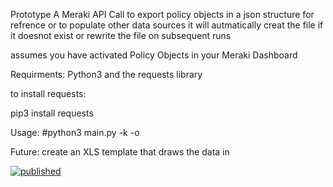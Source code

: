 Prototype
A Meraki API Call to export policy objects in a json structure for refrence or to populate other data sources
it will autmatically creat the file if it doesnot exist or rewrite the file on subsequent runs

assumes you have activated Policy Objects in your Meraki Dashboard

Requirments:
Python3 and the requests library

to install requests:

pip3 install requests

Usage:
#python3 main.py -k <apikey> -o <orgname>

Future:
create an XLS template that draws the data in

  
  
  
  [![published](https://static.production.devnetcloud.com/codeexchange/assets/images/devnet-published.svg)](https://developer.cisco.com/codeexchange/github/repo/johshea/export_Mpolicy_objects)
  
